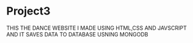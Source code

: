 # Project3
THIS THE DANCE WEBSITE I MADE USING HTML,CSS AND JAVSCRIPT AND IT SAVES DATA TO DATABASE USNING MONGODB

